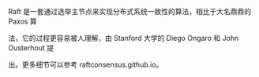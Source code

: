 Raft 是一套通过选举主节点来实现分布式系统一致性的算法，相比于大名鼎鼎的 Paxos 算

法，它的过程更容易被人理解，由 Stanford 大学的 Diego Ongaro 和 John Ousterhout 提

出。更多细节可以参考 raftconsensus.github.io。
